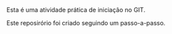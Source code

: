 Esta é uma atividade prática de iniciação no GIT.

Este reposirório foi criado seguindo um passo-a-passo.